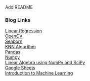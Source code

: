 Add README
### Blog Links
[Linear Regression](https://khushijain2810.medium.com/linear-regression-9fd219098405)<br />
[OpenCV](https://khushijain2810.medium.com/introduction-to-opencv-586e38d536fd)<br/>
[Seaborn](https://khushijain2810.medium.com/seaborn-data-visualization-library-142ac64d5560)<br/>
[KNN Algorithm](https://khushijain2810.medium.com/k-nearest-neighbors-aac72032aaea)<br/>
[Pandas](https://khushijain2810.medium.com/pandas-python-data-analysis-library-1d061c982fc8)<br/>
[Numpy](https://khushijain2810.medium.com/numpy-day-3-at-internity-foundation-efcef826e549)<br/>
[Linear Algebra using NumPy and SciPy](https://khushijain2810.medium.com/linear-algebra-using-numpy-and-scipy-390be43d1cb0)<br/>
[Google Sheets](https://khushijain2810.medium.com/day-2-of-summer-internship-2021-at-internity-foundation-f71bfda9f1c)<br/>
[Introduction to Machine Learning](https://khushijain2810.medium.com/day-1-at-internity-foundation-4fd9f1f3aec7)<br/>
